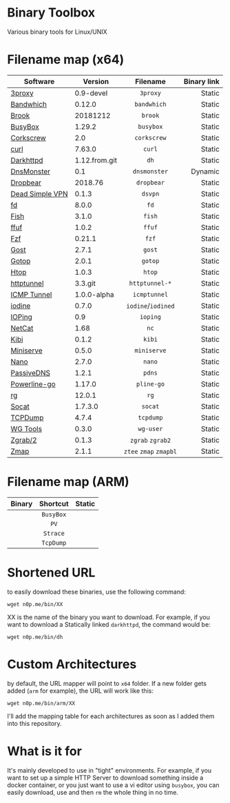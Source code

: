 
# Binary Toolbox

Various binary tools for Linux/UNIX

# Filename map (x64)

|   Software                                                | Version        |Filename               | Binary link   |
| ----------------------------------------------------------|----------------|:---------------------:| -------------:|
| [3proxy](https://github.com/z3APA3A/3proxy)               |0.9-devel       | `3proxy`              |  Static       |
| [Bandwhich](https://github.com/imsnif/bandwhich)          |0.12.0          | `bandwhich`           |  Static       |
| [Brook](https://github.com/txthinking/brook)              |20181212        | `brook`               |  Static       |
| [BusyBox](https://busybox.net)                            |1.29.2          | `busybox`             |  Static       |
| [Corkscrew](https://github.com/bryanpkc/corkscrew)        |2.0             | `corkscrew`           |  Static       |
| [curl](https://github.com/curl/curl)                      |7.63.0          | `curl`                |  Static       |
| [Darkhttpd](https://github.com/ryanmjacobs/darkhttpd)     |1.12.from.git   | `dh`                  |  Static       |
| [DnsMonster](https://github.com/mosajjal/dnsmonster)      |0.1             | `dnsmonster`          |  Dynamic      |
| [Dropbear](https://github.com/mkj/dropbear)               |2018.76         | `dropbear`            |  Static       |
| [Dead Simple VPN](https://github.com/jedisct1/dsvpn)      |0.1.3           | `dsvpn`               |  Static       |
| [fd](https://github.com/sharkdp/fd)                       |8.0.0           | `fd`                  |  Static       |
| [Fish](https://github.com/fish-shell/fish-shell)          |3.1.0           | `fish`                |  Static       |
| [ffuf](https://github.com/ffuf/ffuf)                      |1.0.2           | `ffuf`                |  Static       |
| [Fzf](https://github.com/junegunn/fzf)                    |0.21.1          | `fzf`                 |  Static       |
| [Gost](https://github.com/ginuerzh/gost)                  |2.7.1           | `gost`                |  Static       |
| [Gotop](https://github.com/cjbassi/gotop)                 |2.0.1           | `gotop`               |  Static       |
| [Htop](https://hisham.hm/htop/)                           |1.0.3           | `htop`                |  Static       |
| [httptunnel](https://www.gnu.org/software/httptunnel/)    |3.3.git         | `httptunnel-*`        |  Static       |
| [ICMP Tunnel](https://github.com/DhavalKapil/icmptunnel)  |1.0.0-alpha     | `icmptunnel`          |  Static       |
| [iodine](https://github.com/yarrick/iodine)               |0.7.0           | `iodine`/`iodined`    |  Static       |
| [IOPing](https://github.com/koct9i/ioping)                |0.9             | `ioping`              |  Static       |
| [NetCat](https://www.freebsd.org/cgi/man.cgi?query=netcat)|1.68            | `nc`                  |  Static       |
| [Kibi](https://github.com/ilai-deutel/kibi)               |0.1.2           | `kibi`                |  Static       |
| [Miniserve](https://github.com/svenstaro/miniserve)       |0.5.0           | `miniserve`           |  Static       |
| [Nano](https://www.nano-editor.org/)                      |2.7.0           | `nano`                |  Static       |
| [PassiveDNS](https://github.com/gamelinux/passivedns)     |1.2.1           | `pdns`                |  Static       |
| [Powerline-go](https://github.com/justjanne/powerline-go) |1.17.0          | `pline-go`            |  Static       |
| [rg](https://github.com/BurntSushi/ripgrep)               |12.0.1          | `rg`                  |  Static       |
| [Socat](http://www.dest-unreach.org/socat/)               |1.7.3.0         | `socat`               |  Static       |
| [TCPDump](https://www.tcpdump.org/)                       |4.7.4           | `tcpdump`             |  Static       |
| [WG Tools](https://github.com/WireGuard/wireguard-tools)  |0.3.0           | `wg-user`             |  Static       |
| [Zgrab/2](https://github.com/zmap/zgrab2)                 |0.1.3           | `zgrab` `zgrab2`      |  Static       |
| [Zmap](https://github.com/zmap/zmap)                      |2.1.1           | `ztee` `zmap` `zmapbl`|  Static       |



# Filename map (ARM)

|   Binary      |   Shortcut    |Static     |
| ------------- |:-------------:| -----:|
|                | `BusyBox`       |                | `bb` |<ul><li>[x] </li>  |
|                | `PV`      |                | `pv`      |<ul><li>[x] </li>  |
|                | `Strace` |                | `st`      |<ul><li>[x] </li>  |
|                | `TcpDump`      |                | `td`      |<ul><li>[x] </li>  |

# Shortened URL

to easily download these binaries, use the following command:

`wget n0p.me/bin/XX`

XX is the name of the binary you want to download. For example, if you want to download a  Statically linked `darkhttpd`, the command would be:

`wget n0p.me/bin/dh`

# Custom Architectures

by default, the URL mapper will point to `x64` folder. If a new folder gets added (`arm` for example), the URL will work like this:

`wget n0p.me/bin/arm/XX`

I'll add the mapping table for each architectures as soon as I added them into this repository.

# What is it for

It's mainly developed to use in "tight" environments. For example, if you want to set up a simple HTTP Server to download something inside a docker container, or you just want to use a vi editor using `busybox`, you can easily download, use and then `rm` the whole thing in no time.
